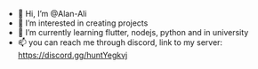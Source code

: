 - 👋 Hi, I’m @Alan-Ali
- 👀 I’m interested in creating projects
- 🌱 I’m currently learning flutter, nodejs, python and in university
- 📫 you can reach me through discord, link to my server: https://discord.gg/huntYegkvj

